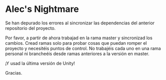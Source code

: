 # Alec's Nightmare
Se han depurado los errores al sincronizar las dependencias del anterior repositorio del proyecto.

Por favor, a partir de ahora trabajad en la rama master y sincronizad los cambios. Cread ramas solo para probar cosas que puedan romper el proyecto y necesitéis puntos de control. No trabajéis cada uno en una rama personal ni brancheéis desde ramas anteriores a la versión en master.

¡Y usad la última versión de Unity!

Gracias.
